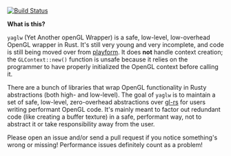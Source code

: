[![Build Status](https://travis-ci.org/bfops/yaglw.svg?branch=master)](https://travis-ci.org/bfops/yaglw)

**What is this?**

`yaglw` (Yet Another openGL Wrapper) is a safe, low-level, low-overhead OpenGL wrapper in Rust.
It's still very young and very incomplete, and code is still being moved over from [playform](https://github.com/bfops/playform/).
It does **not** handle context creation; the `GLContext::new()` function is unsafe because it relies on the programmer
to have properly initialized the OpenGL context before calling it.

There are a bunch of libraries that wrap OpenGL functionality in Rusty abstractions (both high- and low-level).
The goal of `yaglw` is to maintain a set of safe, low-level, zero-overhead abstractions over [gl-rs](https://github.com/bjz/gl-rs) for users writing performant OpenGL code.
It's mainly meant to factor out redundant code (like creating a buffer texture) in a safe, performant way, not to abstract it or take responsibility away from the user.

Please open an issue and/or send a pull request if you notice something's wrong or missing!
Performance issues definitely count as a problem!
